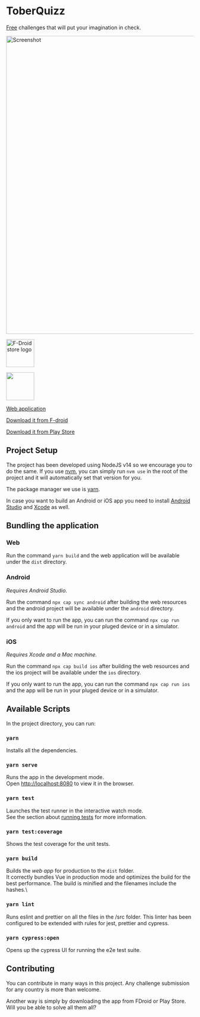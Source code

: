 # ToberQuizz

[Free](https://www.gnu.org/philosophy/free-sw.html) challenges that will put your imagination in check.

<a href="https://toberquizz.com" alt="Link to the application" target="_blank">
<img src="https://github.com/Tobertet/ToberQuizz/blob/main/fastlane/metadata/android/en-US/images/featureGraphic.png?raw=true" alt="Screenshot" width="800"> </a>

<a alt="Link to F-Droid" href="https://f-droid.org/packages/com.robertmengual.toberquizz/" target="_blank"><img src="https://fdroid.gitlab.io/artwork/badge/get-it-on.png" alt="F-Droid store logo" height="75"></a>

<a alt="Link to Play Store" href="https://play.google.com/store/apps/details?id=com.robertmengual.toberquizz" target="_blank"><img src="https://tobertet.github.io/open-pros-cons/assets/google-play-badge.png" height="75"></a>

[Web application](https://toberquizz.com)

[Download it from F-droid](https://f-droid.org/packages/com.robertmengual.toberquizz/)

[Download it from Play Store](https://play.google.com/store/apps/details?id=com.robertmengual.toberquizz)

## Project Setup

The project has been developed using NodeJS v14 so we encourage you to do the same. If you use [nvm](https://github.com/nvm-sh/nvm), you can simply run `nvm use` in the root of the project and it will automatically set that version for you.

The package manager we use is [yarn](https://classic.yarnpkg.com/lang/en/docs/install).

In case you want to build an Android or iOS app you need to install [Android Studio](https://developer.android.com/studio) and [Xcode](https://apps.apple.com/es/app/xcode/id497799835?mt=12) as well.

## Bundling the application

### Web

Run the command `yarn build` and the web application will be available under the `dist` directory.

### Android

_Requires Android Studio._

Run the command `npx cap sync android` after building the web resources and the android project will be available under the `android` directory.

If you only want to run the app, you can run the command `npx cap run android` and the app will be run in your pluged device or in a simulator.

### iOS

_Requires Xcode and a Mac machine._

Run the command `npx cap build ios` after building the web resources and the ios project will be available under the `ios` directory.

If you only want to run the app, you can run the command `npx cap run ios` and the app will be run in your pluged device or in a simulator.

## Available Scripts

In the project directory, you can run:

### `yarn`

Installs all the dependencies.

### `yarn serve`

Runs the app in the development mode.\
Open [http://localhost:8080](http://localhost:8080) to view it in the browser.

### `yarn test`

Launches the test runner in the interactive watch mode.\
See the section about [running tests](https://facebook.github.io/create-react-app/docs/running-tests) for more information.

### `yarn test:coverage`

Shows the test coverage for the unit tests.

### `yarn build`

Builds the _web app_ for production to the `dist` folder.\
It correctly bundles Vue in production mode and optimizes the build for the best performance.
The build is minified and the filenames include the hashes.\

### `yarn lint`

Runs eslint and prettier on all the files in the /src folder. This linter has been configured to be extended with rules for jest, prettier and cypress.

### `yarn cypress:open`

Opens up the cypress UI for running the e2e test suite.

## Contributing

You can contribute in many ways in this project. Any challenge submission for any country is more than welcome.

Another way is simply by downloading the app from FDroid or Play Store. Will you be able to solve all them all?
